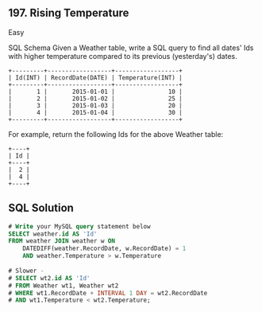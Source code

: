 ## 197. Rising Temperature
Easy

SQL Schema
Given a Weather table, write a SQL query to find all dates' Ids with higher temperature compared to its previous (yesterday's) dates.
```
+---------+------------------+------------------+
| Id(INT) | RecordDate(DATE) | Temperature(INT) |
+---------+------------------+------------------+
|       1 |       2015-01-01 |               10 |
|       2 |       2015-01-02 |               25 |
|       3 |       2015-01-03 |               20 |
|       4 |       2015-01-04 |               30 |
+---------+------------------+------------------+
```
For example, return the following Ids for the above Weather table:
```
+----+
| Id |
+----+
|  2 |
|  4 |
+----+
```

## SQL Solution
```SQL
# Write your MySQL query statement below
SELECT weather.id AS 'Id'
FROM weather JOIN weather w ON
    DATEDIFF(weather.RecordDate, w.RecordDate) = 1
    AND weather.Temperature > w.Temperature
    
# Slower - 
# SELECT wt2.id AS 'Id'
# FROM Weather wt1, Weather wt2 
# WHERE wt1.RecordDate + INTERVAL 1 DAY = wt2.RecordDate 
# AND wt1.Temperature < wt2.Temperature;
```